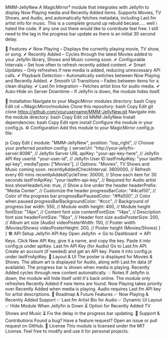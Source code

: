 MMM-JellyNew
A MagicMirror² module that integrates with Jellyfin to display Now Playing media and Recently Added items.
Supports Movies, TV Shows, and Audio, and automatically fetches metadata, including Last.fm artist info for music.
This is a complete ground up rebuild becase..... well i hated the code. If any one out there would like to contribute feel free.
I still need to the lag in the progress bar update as there is an initial 30 second delay.

📜 Features
✔ Now Playing – Displays the currently playing movie, TV show, or song.
✔ Recently Added – Cycles through the latest Movies added to your Jellyfin library, Shows and Music coming soon.
✔ Configurable Intervals – Set how often to refresh recently added content.
✔ Smart Updates – Only refreshes if new media is added, reducing unnecessary API calls.
✔ Playback Detection – Automatically switches between Now Playing and Recently Added.
✔ Smooth UI Transitions – Fades between items for a clean display.
✔ Last.fm Integration – Fetches artist bios for audio media.
✔ Auto-Hide on Server Downtime – If Jellyfin is down, the module hides itself.

📌 Installation
Navigate to your MagicMirror modules directory:
bash
Copy
Edit
cd ~/MagicMirror/modules
Clone this repository:
bash
Copy
Edit
git clone https://github.com/yourusername/MMM-JellyNew.git
Navigate into the module directory:
bash
Copy
Edit
cd MMM-JellyNew
Install dependencies:
bash
Copy
Edit
npm install
Configure the module in your config.js.
⚙ Configuration
Add this module to your MagicMirror config.js file:

js
Copy
Edit
{
    module: "MMM-JellyNew",
    position: "top_right", // Choose your preferred position
    config: {
        serverUrl: "http://your-jellyfin-server:8096", // Jellyfin Server URL
        apiKey: "your-api-key-here", // Jellyfin API Key
        userId: "your-user-id", // Jellyfin User ID
        lastFmApiKey: "your lastfm api key",
        mediaTypes: ["Movies"], // Options: "Movies", TV Shows and Music coming soon.
        recentlyAddedCheckInterval: 3600000, // Refresh every 60 mins
        recentlyAddedCycleTime: 30000, // Show each item for 30 seconds
        lastFmApiKey: "your-lastfm-api-key", // Required for Audio artist bios
        showHeaderLine: true, // Show a line under the header
        headerPrefix: "Media Center", // Customize the header
        progressBarColor: "#4caf50", // Color of the progress bar
        progressBarPausedColor: "#ffa500", // Color when paused
        progressBarBackgroundColor: "#ccc", // Background of progress bar
        width: 550, // Module width
        height: 400, // Module height
        fontSize: "14px", // Content font size
        contentFontSize: "14px", // Description font size
        headerFontSize: "16px", // Header font size
        audioPosterSize: 200, // Album art size (Audio)
        videoPosterWidth: 150, // Poster width (Movies/Shows)
        videoPosterHeight: 200, // Poster height (Movies/Shows)
    }
}
🛠 API Setup
Jellyfin API Key
Open Jellyfin → Go to Dashboard → API Keys.
Click New API Key, give it a name, and copy the key.
Paste it into config.js under apiKey.
Last.fm API Key (for Audio)
Go to Last.fm API.
Create an account (if needed) and get an API key.
Paste it into config.js under lastFmApiKey.
🎨 Layout & UI
The poster is displayed for Movies & Shows.
The album art is displayed for Audio, along with Last.fm data (if available).
The progress bar is shown when media is playing.
Recently Added cycles through new content automatically.
💡 Notes
If Jellyfin is down, the module will hide itself until it's back online.
The module only refreshes Recently Added if new items are found.
Now Playing takes priority over Recently Added when media is playing.
Audio requires Last.fm API key for artist descriptions.
🚀 Roadmap & Future Features
✅ Now Playing & Recently Added Support
✅ Last.fm Artist Bio for Audio
✅ Dynamic UI Layout
✅ Hide Module When Jellyfin is Down
⏳ Option for Recently Added TV Shows and Music
⏳ Fix the delay in the progress bar updating.
💬 Support & Contributions
Found a bug? Have a feature request?
Open an issue or pull request on GitHub.
📜 License
This module is licensed under the MIT License.
Feel free to modify and use it for personal projects.

